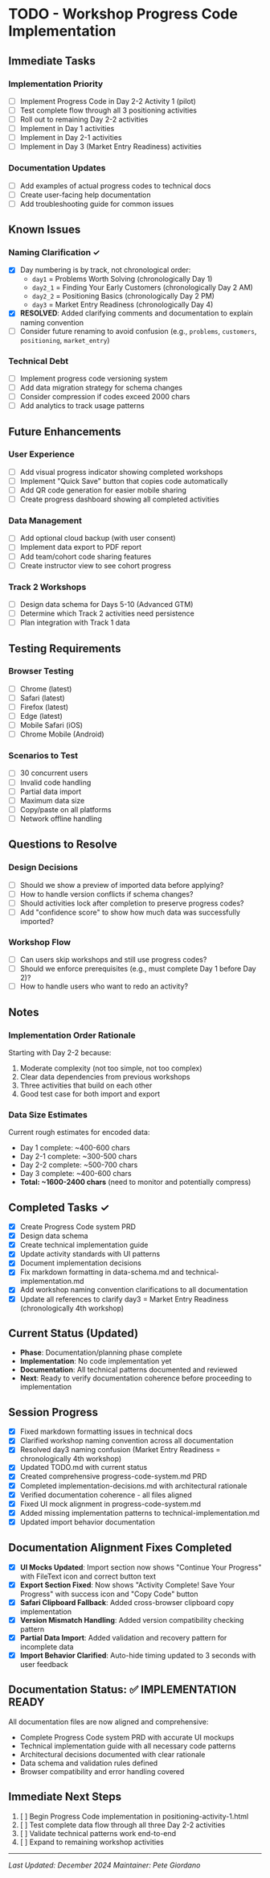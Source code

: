# TODO - Workshop Progress Code Implementation

## Immediate Tasks

### Implementation Priority
- [ ] Implement Progress Code in Day 2-2 Activity 1 (pilot)
- [ ] Test complete flow through all 3 positioning activities
- [ ] Roll out to remaining Day 2-2 activities
- [ ] Implement in Day 1 activities
- [ ] Implement in Day 2-1 activities
- [ ] Implement in Day 3 (Market Entry Readiness) activities

### Documentation Updates
- [ ] Add examples of actual progress codes to technical docs
- [ ] Create user-facing help documentation
- [ ] Add troubleshooting guide for common issues

## Known Issues

### Naming Clarification ✓
- [x] Day numbering is by track, not chronological order:
  - `day1` = Problems Worth Solving (chronologically Day 1)
  - `day2_1` = Finding Your Early Customers (chronologically Day 2 AM)
  - `day2_2` = Positioning Basics (chronologically Day 2 PM)
  - `day3` = Market Entry Readiness (chronologically Day 4)
- [x] **RESOLVED**: Added clarifying comments and documentation to explain naming convention
- [ ] Consider future renaming to avoid confusion (e.g., `problems`, `customers`, `positioning`, `market_entry`)

### Technical Debt
- [ ] Implement progress code versioning system
- [ ] Add data migration strategy for schema changes
- [ ] Consider compression if codes exceed 2000 chars
- [ ] Add analytics to track usage patterns

## Future Enhancements

### User Experience
- [ ] Add visual progress indicator showing completed workshops
- [ ] Implement "Quick Save" button that copies code automatically
- [ ] Add QR code generation for easier mobile sharing
- [ ] Create progress dashboard showing all completed activities

### Data Management
- [ ] Add optional cloud backup (with user consent)
- [ ] Implement data export to PDF report
- [ ] Add team/cohort code sharing features
- [ ] Create instructor view to see cohort progress

### Track 2 Workshops
- [ ] Design data schema for Days 5-10 (Advanced GTM)
- [ ] Determine which Track 2 activities need persistence
- [ ] Plan integration with Track 1 data

## Testing Requirements

### Browser Testing
- [ ] Chrome (latest)
- [ ] Safari (latest)
- [ ] Firefox (latest)
- [ ] Edge (latest)
- [ ] Mobile Safari (iOS)
- [ ] Chrome Mobile (Android)

### Scenarios to Test
- [ ] 30 concurrent users
- [ ] Invalid code handling
- [ ] Partial data import
- [ ] Maximum data size
- [ ] Copy/paste on all platforms
- [ ] Network offline handling

## Questions to Resolve

### Design Decisions
- [ ] Should we show a preview of imported data before applying?
- [ ] How to handle version conflicts if schema changes?
- [ ] Should activities lock after completion to preserve progress codes?
- [ ] Add "confidence score" to show how much data was successfully imported?

### Workshop Flow
- [ ] Can users skip workshops and still use progress codes?
- [ ] Should we enforce prerequisites (e.g., must complete Day 1 before Day 2)?
- [ ] How to handle users who want to redo an activity?

## Notes

### Implementation Order Rationale
Starting with Day 2-2 because:
1. Moderate complexity (not too simple, not too complex)
2. Clear data dependencies from previous workshops
3. Three activities that build on each other
4. Good test case for both import and export

### Data Size Estimates
Current rough estimates for encoded data:
- Day 1 complete: ~400-600 chars
- Day 2-1 complete: ~300-500 chars
- Day 2-2 complete: ~500-700 chars
- Day 3 complete: ~400-600 chars
- **Total: ~1600-2400 chars** (need to monitor and potentially compress)

## Completed Tasks ✓
- [x] Create Progress Code system PRD
- [x] Design data schema
- [x] Create technical implementation guide
- [x] Update activity standards with UI patterns
- [x] Document implementation decisions
- [x] Fix markdown formatting in data-schema.md and technical-implementation.md
- [x] Add workshop naming convention clarifications to all documentation
- [x] Update all references to clarify day3 = Market Entry Readiness (chronologically 4th workshop)

## Current Status (Updated)
- **Phase**: Documentation/planning phase complete
- **Implementation**: No code implementation yet
- **Documentation**: All technical patterns documented and reviewed
- **Next**: Ready to verify documentation coherence before proceeding to implementation

## Session Progress
- [x] Fixed markdown formatting issues in technical docs
- [x] Clarified workshop naming convention across all documentation
- [x] Resolved day3 naming confusion (Market Entry Readiness = chronologically 4th workshop)
- [x] Updated TODO.md with current status
- [x] Created comprehensive progress-code-system.md PRD
- [x] Completed implementation-decisions.md with architectural rationale
- [x] Verified documentation coherence - all files aligned
- [x] Fixed UI mock alignment in progress-code-system.md
- [x] Added missing implementation patterns to technical-implementation.md
- [x] Updated import behavior documentation

## Documentation Alignment Fixes Completed
- [x] **UI Mocks Updated**: Import section now shows "Continue Your Progress" with FileText icon and correct button text
- [x] **Export Section Fixed**: Now shows "Activity Complete! Save Your Progress" with success icon and "Copy Code" button
- [x] **Safari Clipboard Fallback**: Added cross-browser clipboard copy implementation
- [x] **Version Mismatch Handling**: Added version compatibility checking pattern
- [x] **Partial Data Import**: Added validation and recovery pattern for incomplete data
- [x] **Import Behavior Clarified**: Auto-hide timing updated to 3 seconds with user feedback

## Documentation Status: ✅ IMPLEMENTATION READY
All documentation files are now aligned and comprehensive:
- Complete Progress Code system PRD with accurate UI mockups
- Technical implementation guide with all necessary code patterns
- Architectural decisions documented with clear rationale
- Data schema and validation rules defined
- Browser compatibility and error handling covered

## Immediate Next Steps
1. [ ] Begin Progress Code implementation in positioning-activity-1.html
2. [ ] Test complete data flow through all three Day 2-2 activities
3. [ ] Validate technical patterns work end-to-end
4. [ ] Expand to remaining workshop activities

---
*Last Updated: December 2024*
*Maintainer: Pete Giordano*